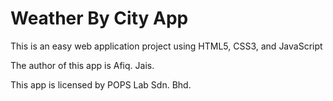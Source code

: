 # Weather By City App

This is an easy web application project using HTML5, CSS3, and JavaScript

The author of this app is Afiq. Jais.

This app is licensed by POPS Lab Sdn. Bhd.